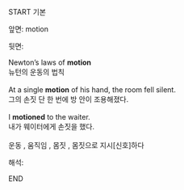 START
기본

앞면:
motion


뒷면:
<div>Newton’s laws of <b>motion</b> </div><div>뉴턴의 운동의 법칙</div><div><br></div><div><div>At a single <b>motion</b> of his hand, the room fell silent. </div><div>그의 손짓 단 한 번에 방 안이 조용해졌다.</div></div><div><br></div><div><div>I <b>motioned</b> to the waiter. </div><div>내가 웨이터에게 손짓을 했다.</div></div><div><br></div><div>운동 , 움직임 , 몸짓 , 몸짓으로 지시[신호]하다</div>


해석:

END